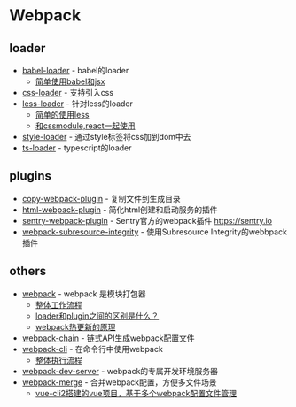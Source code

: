 # Webpack

## loader

- [babel-loader](https://www.npmjs.com/package/babel-loader) - babel的loader
    - [简单使用babel和jsx](https://github.com/FunnyLiu/webpackDemo#babel-loader-%E5%BC%95%E5%85%A5-jsx-demo03_babelloader)
- [css-loader](https://www.npmjs.com/package/css-loader) - 支持引入css
- [less-loader](https://github.com/webpack-contrib/less-loader) - 针对less的loader
    - [简单的使用less](https://github.com/FunnyLiu/webpackDemo#%E4%BD%BF%E7%94%A8less%E6%9D%A5%E7%AE%A1%E7%90%86%E9%A1%B5%E9%9D%A2%E6%A0%B7%E5%BC%8F-by-demo22_less)
    - [和cssmodule,react一起使用](https://github.com/FunnyLiu/webpackDemo#%E4%BD%BF%E7%94%A8less%E9%80%9A%E8%BF%87css-module%E6%9D%A5%E7%AE%A1%E7%90%86react%E7%BB%84%E4%BB%B6-by-demo23_less_cssmodule)
- [style-loader](https://www.npmjs.com/package/style-loader) - 通过style标签将css加到dom中去
- [ts-loader](https://github.com/TypeStrong/ts-loader) - typescript的loader

## plugins

- [copy-webpack-plugin](https://www.npmjs.com/package/copy-webpack-plugin) - 复制文件到生成目录
- [html-webpack-plugin](https://www.npmjs.com/package/html-webpack-plugin) - 简化html创建和启动服务的插件
- [sentry-webpack-plugin](https://github.com/getsentry/sentry-webpack-plugin) - Sentry官方的webpack插件 <a href="https://sentry.io" rel="nofollow">https://sentry.io</a>
- [webpack-subresource-integrity](https://github.com/waysact/webpack-subresource-integrity) - 使用Subresource Integrity的webbpack插件


## others


- [webpack](https://www.npmjs.com/package/webpack) - webpack 是模块打包器
    - [整体工作流程](http://omnipotent-front-end.github.io/library/webpack.html#%E6%95%B4%E4%BD%93%E5%B7%A5%E4%BD%9C%E6%B5%81%E7%A8%8B%E6%98%AF%E4%BB%80%E4%B9%88%E6%A0%B7%E5%AD%90%E7%9A%84%EF%BC%9F)
    - [loader和plugin之间的区别是什么？](http://omnipotent-front-end.github.io/library/webpack.html#loader%E5%92%8Cplugin%E6%9C%89%E4%BB%80%E4%B9%88%E5%8C%BA%E5%88%AB%EF%BC%9F%E5%85%B7%E4%BD%93%E4%B8%BE%E4%B8%80%E4%BA%9B%E5%B8%B8%E7%94%A8%E7%9A%84%E5%92%8C%E5%85%B6%E4%BD%9C%E7%94%A8%E3%80%82)
    - [webpack热更新的原理](http://omnipotent-front-end.github.io/library/webpack.html#webpack%E7%83%AD%E6%9B%BF%E6%8D%A2%E7%9A%84%E5%8E%9F%E7%90%86%E6%98%AF%E4%BB%80%E4%B9%88%EF%BC%9F)
- [webpack-chain](https://github.com/neutrinojs/webpack-chain) - 链式API生成webpack配置文件
- [webpack-cli](https://www.npmjs.com/package/webpack-cli) - 在命令行中使用webpack
    - [整体执行流程](https://github.com/DDFE/DDFE-blog/issues/12)
- [webpack-dev-server](https://www.npmjs.com/package/webpack-dev-server) - webpack的专属开发环境服务器
- [webpack-merge](https://github.com/survivejs/webpack-merge) - 合并webpack配置，方便多文件场景
    - [vue-cli2搭建的vue项目，基于多个webpack配置文件管理](https://github.com/FunnyLiu/vueDemo/blob/master/vueCliDemo/vueCli2/old/build/webpack.dev.conf.js#L5)
